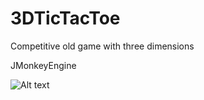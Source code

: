 # 3DTicTacToe
Competitive old game with three dimensions

JMonkeyEngine

![Alt text](http://savepic.su/6356066.png)
